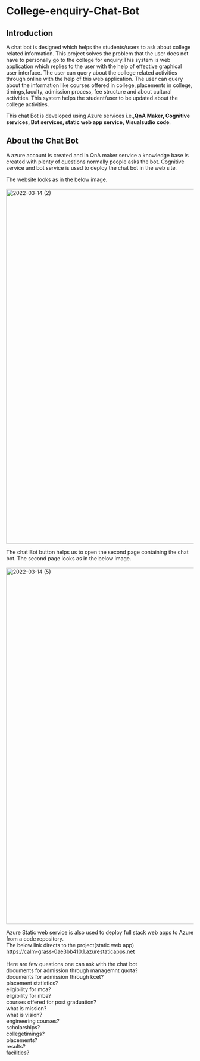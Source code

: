 # College-enquiry-Chat-Bot
## Introduction
  A chat bot is designed which helps the students/users to ask about college related information. This project solves the problem that the user does not have to personally go to the college for enquiry.This system is web application which replies to the user with the help of effective graphical user interface. The user can query about the college related activities through online with the help of this web application. 
  The user can query about the information like courses offered in college, placements in college, timings,faculty, admission process, fee structure and about cultural activities. This system helps the student/user to be updated about the college activities.<br/>

  This chat Bot is developed using Azure services i.e.,**QnA Maker, Cognitive services, Bot services, static web app service, Visualsudio code**.
  
## About the Chat Bot
  A azure account is created and in QnA maker service a knowledge base is created with plenty of questions normally people asks the bot. Cognitive service and bot service is used to deploy the chat bot in the web site.<br/>
  
 The website looks as in the below image.<br/><br/>
 <img width="952" alt="2022-03-14 (2)" src="https://user-images.githubusercontent.com/42642560/158075467-f7ac4ee2-96bf-4071-83a8-dedeed41fbd4.png"><br/>
 
 The chat Bot button helps us to open the second page containing the chat bot.
 The second page looks as in the below image.<br/><br/>
 <img width="956" alt="2022-03-14 (5)" src="https://user-images.githubusercontent.com/42642560/158075700-a73b1272-3ae5-450b-968b-bc9e47e370e2.png"><br/>
 
 Azure Static web service is also used to deploy full stack web apps to Azure from a code repository.<br/>
 The below link directs to the project(static web app)<br/>
 https://calm-grass-0ae3bb410.1.azurestaticapps.net <br/>
 <br/>
Here are few questions one can ask with the chat bot<br/>
documents for admission through managemnt quota?<br/>
documents for admission through kcet?<br/>
placement statistics?<br/>
eligibility for mca?<br/>
eligibility for mba?<br/>
courses offered for post graduation?<br/>
what is mission?<br/>
what is vision?<br/>
engineering courses?<br/>
scholarships?<br/>
collegetimings?<br/>
placements?<br/>
results?<br/>
facilities?<br/>

 
 
 
 
 
 
 



